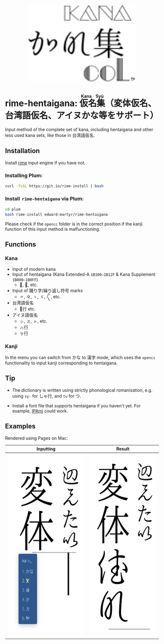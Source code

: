 <p align="center"><img src="./images/logo.svg?sanitize=true"  height="250"/></p> 

# rime-hentaigana: <ruby>仮名集<rt>Kana Syū</ruby>（変体仮名、台湾語仮名、アイヌかな等をサポート）

Input method of the complete set of kana, including hentaigana and other less used kana sets, like those in 台湾語仮名. 

## Installation

Install [rime](https://rime.im/) input engine if you have not. 

### Installing Plum:

```bash
curl -fsSL https://git.io/rime-install | bash
```

### Install  `rime-hentaigana` via Plum:

```bash
cd plum
bash rime-install edward-martyr/rime-hentaigana
```

Please check if the `opencc` folder is in the correct position if the kanji function of this input method is malfunctioning. 

## Functions

### Kana

- Input of modern kana
- Input of hentaigana (Kana Extended-A `1B100–1B12F` & Kana Supplement `1B000–1B0FF`)
  - 𛀀, 𛀄, etc. 
- Input of 踊り字/繰り返し符号 marks
  - 〃, 々, ヽ, ゞ, 〴〵, etc. 
- 台湾語仮名
  - パ̣行 etc. 
- アイヌ語仮名
  - ㇱ, ㇲ, ㇳ, etc. 
  - ㇵ行
  - ㇻ行

### Kanji

In the menu you can switch from かな to 漢字 mode, which uses the `opencc` functionality to input kanji corresponding to hentaigana. 

## Tip

- The dictionary is written using strictly phonological romanisation, e.g. using `sy-` for しゃ行, and `tu` for つ. 

- Install a font file that supports hentaigana if you haven't yet. For example, [IPAmj](https://mojikiban.ipa.go.jp/1300.html) could work. 

## Examples

Rendered using Pages on Mac:

| Inputting                                        | Result                                        |
| ------------------------------------------------ | --------------------------------------------- |
| <img src="./images/inputting.png" height="600"/> | <img src="./images/result.png" height="600"/> |

